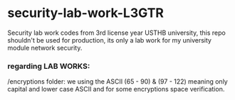 # security-lab-work-L3GTR

Security lab work codes from 3rd license year USTHB university, this repo shouldn't be used for production, its only a lab work for my university module network security.

### regarding LAB WORKS:

/encryptions folder: we using the ASCII (65 - 90) & (97 - 122) meaning only capital and lower case ASCII and for some encryptions space verification.
